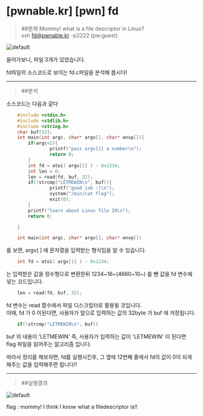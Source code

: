 [pwnable.kr] [pwn] fd
=====================

>##문제
> Mommy! what is a file descriptor in Linux?  
> ssh fd@pwnable.kr -p2222 (pw:guest)

![default](https://user-images.githubusercontent.com/35005298/34519547-e5960ee2-f0c7-11e7-882a-1f528650d7d0.PNG)

들어가보니, 파일 3개가 있었습니다.

fd파일의 소스코드로 보이는 fd.c파일을 분석해 봅시다!

*****

>##분석

소스코드는 다음과 같다

```c	
	#include <stdio.h>
	#include <stdlib.h>
	#include <string.h>
	char buf[32];
	int main(int argc, char* argv[], char* envp[]){
        if(argc<2){
                printf("pass argv[1] a number\n");
                return 0;
        }
        int fd = atoi( argv[1] ) - 0x1234;
        int len = 0;
        len = read(fd, buf, 32);
        if(!strcmp("LETMEWIN\n", buf)){
                printf("good job :)\n");
                system("/bin/cat flag");
                exit(0);
        }
        printf("learn about Linux file IO\n");
        return 0;

	}
```

```c
	int main(int argc, char* argv[], char* envp[])
```
를 보면, argv[ ] 에 문자열을 입력받는 형식임을 알 수 있습니다.  
```c
	int fd = atoi( argv[1] ) - 0x1234;
```
는 입력받은 값을 정수형으로 변환한뒤 1234~16~(4660~10~) 를 뺀 값을 fd 변수에 넣는 코드입니다.  
```c
	len = read(fd, buf, 32);
```
fd 변수는 read 함수에서 파일 디스크립터로 활용될 것입니다.  
이때, fd 가 0 이된다면, 사용자가 앞으로 입력하는 값의 32byte 가 buf 에 저장됩니다.   
```c
	if(!strcmp("LETMEWIN\n", buf))  
```
buf 의 내용이 'LETMEWIN' 즉, 사용자가 입력하는 값이 'LETMEWIN' 이 된다면
flag 파일을 읽어주는 알고리즘 입니다.

따라서 정리를 해보자면, fd를 실행시킨후, 그 옆에 12번째 줄에서 fd의 값이
0이 되게 해주는 값을 입력해주면 됩니다!!

*****

>##실행결과

![default](https://user-images.githubusercontent.com/35005298/34519548-e5c39f56-f0c7-11e7-8dbf-b7d7daa36867.PNG)

flag : mommy! I think I know what a filedescriptor is!!

